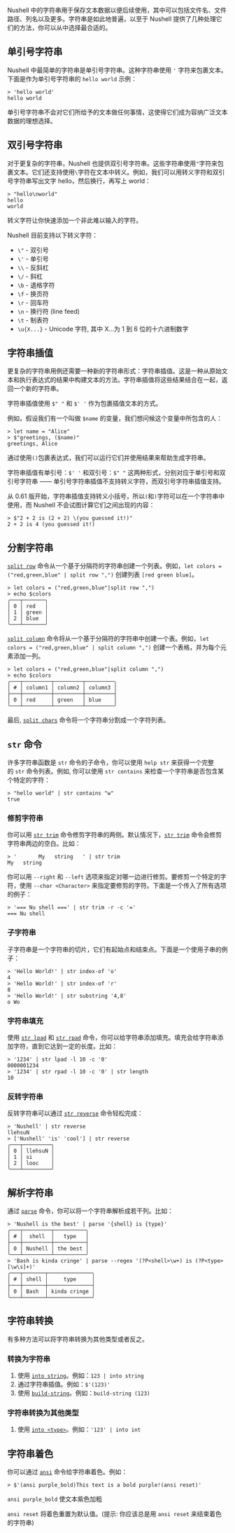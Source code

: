 ```toc

```


Nushell 中的字符串用于保存文本数据以便后续使用，其中可以包括文件名、文件路径、列名以及更多。字符串是如此地普遍，以至于 Nushell 提供了几种处理它们的方法，你可以从中选择最合适的。

## 单引号字符串

Nushell 中最简单的字符串是单引号字符串。这种字符串使用 `'` 字符来包裹文本。下面是作为单引号字符串的 `hello world` 示例：

```shell
> 'hello world'
hello world
```

单引号字符串不会对它们所给予的文本做任何事情，这使得它们成为容纳广泛文本数据的理想选择。

## 双引号字符串

对于更复杂的字符串，Nushell 也提供双引号字符串。这些字符串使用`"`字符来包裹文本。它们还支持使用`\`字符在文本中转义。例如，我们可以用转义字符和双引号字符串写出文字 hello，然后换行，再写上 world：

```shell
> "hello\nworld"
hello
world
```

转义字符让你快速添加一个非此难以输入的字符。

Nushell 目前支持以下转义字符：

-   `\"` - 双引号
-   `\'` - 单引号
-   `\\` - 反斜杠
-   `\/` - 斜杠
-   `\b` - 退格字符
-   `\f` - 换页符
-   `\r` - 回车符
-   `\n` - 换行符 (line feed)
-   `\t` - 制表符
-   `\u{X...}` - Unicode 字符, 其中 X...为 1 到 6 位的十六进制数字

## 字符串插值

更复杂的字符串用例还需要一种新的字符串形式：字符串插值。这是一种从原始文本和执行表达式的结果中构建文本的方法。字符串插值将这些结果结合在一起，返回一个新的字符串。

字符串插值使用 `$" "` 和 `$' '` 作为包裹插值文本的方式。

例如，假设我们有一个叫做 `$name` 的变量，我们想问候这个变量中所包含的人：

```shell
> let name = "Alice"
> $"greetings, ($name)"
greetings, Alice
```

通过使用`()`包裹表达式，我们可以运行它们并使用结果来帮助生成字符串。

字符串插值有单引号：`$' '` 和双引号：`$" "` 这两种形式，分别对应于单引号和双引号字符串 —— 单引号字符串插值不支持转义字符，而双引号字符串插值支持。

从 0.61 版开始，字符串插值支持转义小括号，所以`(`和`)`字符可以在一个字符串中使用，而 Nushell 不会试图计算它们之间出现的内容：

```shell
> $"2 + 2 is (2 + 2) \(you guessed it!)"
2 + 2 is 4 (you guessed it!)
```

## 分割字符串

[`split row`](https://www.nushell.sh/commands/docs/split_row.html) 命令从一个基于分隔符的字符串创建一个列表。例如，`let colors = ("red,green,blue" | split row ",")` 创建列表 `[red green blue]`。

```shell
> let colors = ("red,green,blue"|split row ",")                       
> echo $colors                          
╭───┬───────╮
│ 0 │ red   │
│ 1 │ green │
│ 2 │ blue  │
╰───┴───────╯
```

[`split column`](https://www.nushell.sh/commands/docs/split_column.html) 命令将从一个基于分隔符的字符串中创建一个表。例如，`let colors = ("red,green,blue" | split column ",")` 创建一个表格，并为每个元素添加一列。

```shell
> let colors = ("red,green,blue"|split column ",")                   
> echo $colors   
╭───┬─────────┬─────────┬─────────╮
│ # │ column1 │ column2 │ column3 │
├───┼─────────┼─────────┼─────────┤
│ 0 │ red     │ green   │ blue    │
╰───┴─────────┴─────────┴─────────╯
```

最后, [`split chars`](https://www.nushell.sh/commands/docs/split_chars.html) 命令将一个字符串分割成一个字符列表。

## `str` 命令

许多字符串函数是 `str` 命令的子命令，你可以使用 `help str` 来获得一个完整的 `str` 命令列表。例如, 你可以使用 `str contains` 来检查一个字符串是否包含某个特定的字符：

```shell
> "hello world" | str contains "w"
true
```

### 修剪字符串

你可以用 [`str trim`](https://www.nushell.sh/commands/docs/str_trim.html) 命令修剪字符串的两侧。默认情况下，[`str trim`](https://www.nushell.sh/commands/docs/str_trim.html) 命令会修剪字符串两边的空白。比如：

```shell
> '       My   string   ' | str trim
My   string
```

你可以用 `--right` 和 `--left` 选项来指定对哪一边进行修剪。要修剪一个特定的字符，使用 `--char <Character>` 来指定要修剪的字符。下面是一个传入了所有选项的例子：

```shell
> '=== Nu shell ===' | str trim -r -c '='
=== Nu shell
```

### 子字符串

子字符串是一个字符串的切片，它们有起始点和结束点。下面是一个使用子串的例子：

```shell
> 'Hello World!' | str index-of 'o'
4
> 'Hello World!' | str index-of 'r'
8
> 'Hello World!' | str substring '4,8'
o Wo
```

### 字符串填充

使用 [`str lpad`](https://www.nushell.sh/commands/docs/str_lpad.html) 和 [`str rpad`](https://www.nushell.sh/commands/docs/str_rpad.html) 命令，你可以给字符串添加填充。填充会给字符串添加字符，直到它达到一定的长度。比如：

```shell
> '1234' | str lpad -l 10 -c '0'
0000001234
> '1234' | str rpad -l 10 -c '0' | str length
10
```

### 反转字符串

反转字符串可以通过 [`str reverse`](https://www.nushell.sh/commands/docs/str_reverse.html) 命令轻松完成：

```shell
> 'Nushell' | str reverse
llehsuN
> ['Nushell' 'is' 'cool'] | str reverse
╭───┬─────────╮
│ 0 │ llehsuN │
│ 1 │ si      │
│ 2 │ looc    │
╰───┴─────────╯
```

## 解析字符串

通过 [`parse`](https://www.nushell.sh/commands/docs/parse.html) 命令，你可以将一个字符串解析成若干列。比如：

```shell
> 'Nushell is the best' | parse '{shell} is {type}'
╭───┬─────────┬──────────╮
│ # │  shell  │   type   │
├───┼─────────┼──────────┤
│ 0 │ Nushell │ the best │
╰───┴─────────┴──────────╯
> 'Bash is kinda cringe' | parse --regex '(?P<shell>\w+) is (?P<type>[\w\s]+)'
╭───┬───────┬──────────────╮
│ # │ shell │     type     │
├───┼───────┼──────────────┤
│ 0 │ Bash  │ kinda cringe │
╰───┴───────┴──────────────╯
```

## 字符串转换

有多种方法可以将字符串转换为其他类型或者反之。

### 转换为字符串

1.  使用 [`into string`](https://www.nushell.sh/commands/docs/into_string.html)。例如：`123 | into string`
2.  通过字符串插值。例如：`$'(123)'`
3.  使用 [`build-string`](https://www.nushell.sh/commands/docs/build-string.html)。例如：`build-string (123)`

### 字符串转换为其他类型

1.  使用 [`into <type>`](https://www.nushell.sh/commands/docs/into.html)。例如：`'123' | into int`

## 字符串着色

你可以通过 [`ansi`](https://www.nushell.sh/commands/docs/ansi.html) 命令给字符串着色。例如：

```shell
> $'(ansi purple_bold)This text is a bold purple!(ansi reset)'
```

`ansi purple_bold` 使文本紫色加粗

`ansi reset` 将着色重置为默认值。(提示: 你应该总是用 `ansi reset` 来结束着色的字符串)


